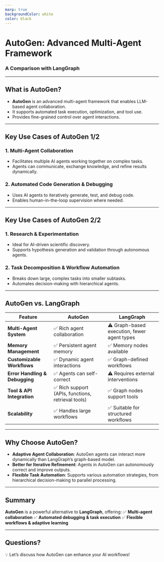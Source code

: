 ```yaml
---
marp: true
backgroundColor: white
color: black
---
```


# AutoGen: Advanced Multi-Agent Framework

### A Comparison with LangGraph

---

## What is AutoGen?

- **AutoGen** is an advanced multi-agent framework that enables LLM-based agent collaboration.
- It supports automated task execution, optimization, and tool use.
- Provides fine-grained control over agent interactions.

---

## Key Use Cases of AutoGen 1/2

### 1. Multi-Agent Collaboration
- Facilitates multiple AI agents working together on complex tasks.
- Agents can communicate, exchange knowledge, and refine results dynamically.

### 2. Automated Code Generation & Debugging
- Uses AI agents to iteratively generate, test, and debug code.
- Enables human-in-the-loop supervision where needed.

---

## Key Use Cases of AutoGen 2/2

### 1. Research & Experimentation
- Ideal for AI-driven scientific discovery.
- Supports hypothesis generation and validation through autonomous agents.

### 2. Task Decomposition & Workflow Automation
- Breaks down large, complex tasks into smaller subtasks.
- Automates decision-making with hierarchical agents.

---

## AutoGen vs. LangGraph

| Feature             | AutoGen                            | LangGraph                       |
|---------------------|----------------------------------|---------------------------------|
| **Multi-Agent System** | ✅ Rich agent collaboration  | ⚠️ Graph-based execution, fewer agent types |
| **Memory Management** | ✅ Persistent agent memory    | ✅ Memory nodes available  |
| **Customizable Workflows** | ✅ Dynamic agent interactions  | ✅ Graph-defined workflows  |
| **Error Handling & Debugging** | ✅ Agents can self-correct | ⚠️ Requires external interventions |
| **Tool & API Integration** | ✅ Rich support (APIs, functions, retrieval tools) | ✅ Graph nodes support tools |
| **Scalability** | ✅ Handles large workflows | ✅ Suitable for structured workflows |

---

## Why Choose AutoGen?

- **Adaptive Agent Collaboration**: AutoGen agents can interact more dynamically than LangGraph’s graph-based model.
- **Better for Iterative Refinement**: Agents in AutoGen can autonomously correct and improve outputs.
- **Flexible Task Automation**: Supports various automation strategies, from hierarchical decision-making to parallel processing.

---

## Summary

**AutoGen** is a powerful alternative to **LangGraph**, offering:
✅ **Multi-agent collaboration**
✅ **Automated debugging & task execution**
✅ **Flexible workflows & adaptive learning**

---

## Questions?

💡 Let’s discuss how AutoGen can enhance your AI workflows!
